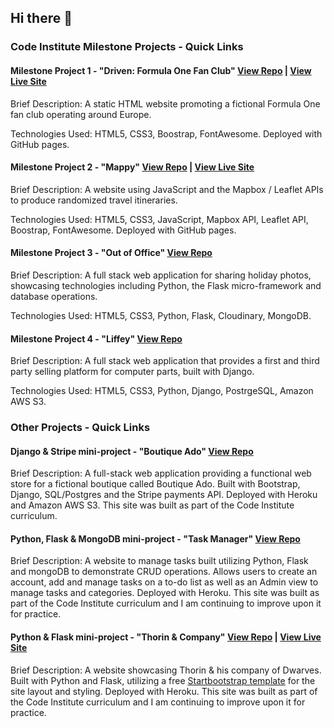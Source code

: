 ## Hi there 👋

### Code Institute Milestone Projects - Quick Links

#### **Milestone Project 1 - "Driven: Formula One Fan Club"** [View Repo](https://github.com/michaelhesch/ci-ms-1) | [View Live Site](https://michaelhesch.github.io/ci-ms-1/)

Brief Description: A static HTML website promoting a fictional Formula One fan club operating around Europe.

Technologies Used: HTML5, CSS3, Boostrap, FontAwesome. Deployed with GitHub pages.

#### **Milestone Project 2 - "Mappy"** [View Repo](https://github.com/michaelhesch/ci-ms-2) | [View Live Site](https://michaelhesch.github.io/ci-ms-2/)

Brief Description: A website using JavaScript and the Mapbox / Leaflet APIs to produce randomized travel itineraries.

Technologies Used: HTML5, CSS3, JavaScript, Mapbox API, Leaflet API, Boostrap, FontAwesome.  Deployed with GitHub pages.

#### **Milestone Project 3 - "Out of Office"** [View Repo](https://github.com/michaelhesch/ci-ms-3)

Brief Description: A full stack web application for sharing holiday photos, showcasing technologies including Python, the Flask micro-framework and database operations.

Technologies Used: HTML5, CSS3, Python, Flask, Cloudinary, MongoDB.

#### **Milestone Project 4 - "Liffey"** [View Repo](https://github.com/michaelhesch/ci-ms-4) 

Brief Description: A full stack web application that provides a first and third party selling platform for computer parts, built with Django.

Technologies Used: HTML5, CSS3, Python, Django, PostrgeSQL, Amazon AWS S3.

### Other Projects - Quick Links

#### **Django & Stripe mini-project - "Boutique Ado"** [View Repo](https://github.com/michaelhesch/boutique-ado)

Brief Description: A full-stack web application providing a functional web store for a fictional boutique called Boutique Ado.  Built with Bootstrap, Django, SQL/Postgres and the Stripe payments API.  Deployed with Heroku and Amazon AWS S3.  This site was built as part of the Code Institute curriculum.

#### **Python, Flask & MongoDB mini-project - "Task Manager"** [View Repo](https://github.com/michaelhesch/task-manager)

Brief Description: A website to manage tasks built utilizing Python, Flask and mongoDB to demonstrate CRUD operations.  Allows users to create an account, add and manage tasks on a to-do list as well as an Admin view to manage tasks and categories.  Deployed with Heroku.
This site was built as part of the Code Institute curriculum and I am continuing to improve upon it for practice.

#### **Python & Flask mini-project - "Thorin & Company"** [View Repo](https://github.com/michaelhesch/thorin-flask-app) | [View Live Site](https://mh-thorin-flask.onrender.com)

Brief Description: A website showcasing Thorin & his company of Dwarves.  Built with Python and Flask, utilizing a free [Startbootstrap template](https://startbootstrap.com/theme/clean-blog) for the site layout and styling.  Deployed with Heroku.
This site was built as part of the Code Institute curriculum and I am continuing to improve upon it for practice.

<!--
**michaelhesch/michaelhesch** is a ✨ _special_ ✨ repository because its `README.md` (this file) appears on your GitHub profile.

- ⚡ My portfolio page with more information on my work [can be found here.](#)

Here are some ideas to get you started:

- 🔭 I’m currently working on ...
- 🌱 I’m currently learning ...
- 👯 I’m looking to collaborate on ...
- 🤔 I’m looking for help with ...
- 💬 Ask me about ...
- 📫 How to reach me: ...
- 😄 Pronouns: ...
- ⚡ Fun fact: ...
-->
